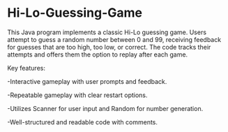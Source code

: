 # Hi-Lo-Guessing-Game
This Java program implements a classic Hi-Lo guessing game. Users attempt to guess a random number between 0 and 99, receiving feedback for guesses that are too high, too low, or correct. The code tracks their attempts and offers them the option to replay after each game.

Key features:

-Interactive gameplay with user prompts and feedback.

-Repeatable gameplay with clear restart options.

-Utilizes Scanner for user input and Random for number generation.

-Well-structured and readable code with comments.
